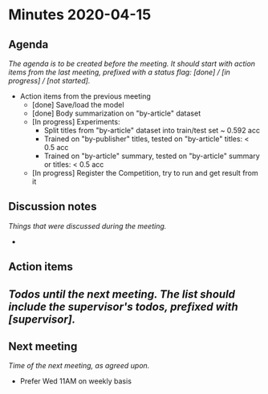 # Minutes 2020-04-15


## Agenda

_The agenda is to be created before the meeting. It should start with action items from the last meeting, prefixed with a status flag: [done] / [in progress] / [not started]._

  - Action items from the previous meeting
    * [done] Save/load the model
    * [done] Body summarization on "by-article" dataset
    * [In progress] Experiments:
      - Split titles from "by-article" dataset into train/test set ~ 0.592 acc
      - Trained on "by-publisher" titles, tested on "by-article" titles: < 0.5 acc
      - Trained on "by-article" summary, tested on "by-article" summary or titles: < 0.5 acc 
    * [In progress] Register the Competition, try to run and get result from it

## Discussion notes

_Things that were discussed during the meeting._

  - 


## Action items

_Todos until the next meeting. The list should include the supervisor's todos, prefixed with [supervisor]._
  - 

## Next meeting

_Time of the next meeting, as agreed upon._
  - Prefer Wed 11AM on weekly basis